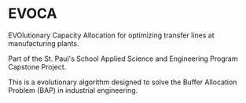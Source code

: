 # EVOCA

EVOlutionary Capacity Allocation for optimizing transfer lines at manufacturing plants.

Part of the St. Paul's School Applied Science and Engineering Program Capstone Project.

This is a evolutionary algorithm designed to solve the Buffer Allocation Problem (BAP) in industrial engineering.
